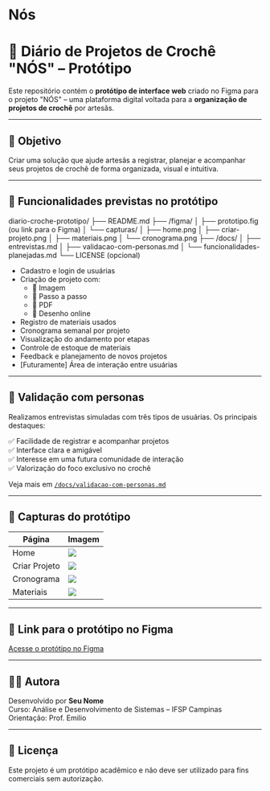 # Nós


# 🧶 Diário de Projetos de Crochê "NÓS" – Protótipo

Este repositório contém o **protótipo de interface web** criado no Figma para o projeto "NÓS" – uma plataforma digital voltada para a **organização de projetos de crochê** por artesãs.

---



## 🎯 Objetivo

Criar uma solução que ajude artesãs a registrar, planejar e acompanhar seus projetos de crochê de forma organizada, visual e intuitiva.

---

## 📌 Funcionalidades previstas no protótipo

diario-croche-prototipo/
├── README.md
├── /figma/
│   ├── prototipo.fig (ou link para o Figma)
│   └── capturas/
│       ├── home.png
│       ├── criar-projeto.png
│       ├── materiais.png
│       └── cronograma.png
├── /docs/
│   ├── entrevistas.md
│   ├── validacao-com-personas.md
│   └── funcionalidades-planejadas.md
└── LICENSE (opcional)

- Cadastro e login de usuárias
- Criação de projeto com:
  - 🔘 Imagem
  - 🔘 Passo a passo
  - 🔘 PDF
  - 🔘 Desenho online
- Registro de materiais usados
- Cronograma semanal por projeto
- Visualização do andamento por etapas
- Controle de estoque de materiais
- Feedback e planejamento de novos projetos
- [Futuramente] Área de interação entre usuárias

---

## 🧪 Validação com personas

Realizamos entrevistas simuladas com três tipos de usuárias. Os principais destaques:

✅ Facilidade de registrar e acompanhar projetos  
✅ Interface clara e amigável  
✅ Interesse em uma futura comunidade de interação  
✅ Valorização do foco exclusivo no crochê  

Veja mais em [`/docs/validacao-com-personas.md`](docs/validacao-com-personas.md)

---

## 📸 Capturas do protótipo

| Página | Imagem |
|-------|--------|
| Home  | ![](figma/capturas/home.png) |
| Criar Projeto | ![](figma/capturas/criar-projeto.png) |
| Cronograma | ![](figma/capturas/cronograma.png) |
| Materiais | ![](figma/capturas/materiais.png) |

---

## 🔗 Link para o protótipo no Figma

[Acesse o protótipo no Figma](https://www.figma.com/file/SEU-LINK-AQUI)

---

## 👩‍💻 Autora

Desenvolvido por **Seu Nome**  
Curso: Análise e Desenvolvimento de Sistemas – IFSP Campinas  
Orientação: Prof. Emilio

---

## 📄 Licença

Este projeto é um protótipo acadêmico e não deve ser utilizado para fins comerciais sem autorização.
